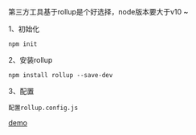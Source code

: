 第三方工具基于rollup是个好选择，node版本要大于v10 ~

1、初始化
````
npm init
````

2、安装rollup
````
npm install rollup --save-dev
````

3、配置
````
配置rollup.config.js
````

[demo](https://juejin.cn/post/6844904058394771470)
